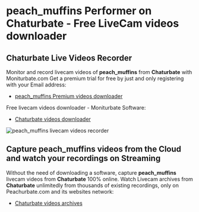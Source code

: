 # peach_muffins Performer on Chaturbate - Free LiveCam videos downloader

## Chaturbate Live Videos Recorder

Monitor and record livecam videos of **peach_muffins** from **Chaturbate** with Moniturbate.com
Get a premium trial for free by just and only registering with your Email address:
* [peach_muffins Premium videos downloader](https://moniturbate.com/request-demo-licence-key.html)

Free livecam videos downloader - Moniturbate Software:
* [Chaturbate videos downloader](https://moniturbate.com/moniturbate-download-software.html)

![peach_muffins livecam videos recorder](https://peachurnet.com/templates/moniturbate-software.png)


## Capture peach_muffins videos from the Cloud and watch your recordings on Streaming

Without the need of downloading a software, capture **peach_muffins** livecam videos from **Chaturbate** 100% online.
Watch Livecam archives from **Chaturbate** unlimitedly from thousands of existing recordings, only on Peachurbate.com and its websites network:
* [Chaturbate videos archives](https://peachurnet.com/)